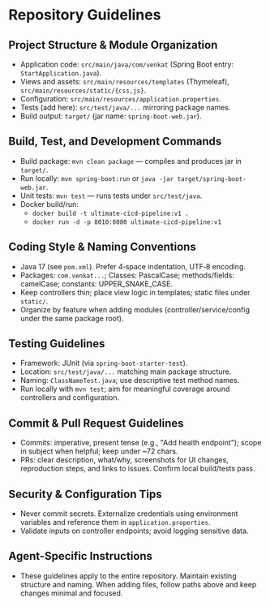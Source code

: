 # Repository Guidelines

## Project Structure & Module Organization
- Application code: `src/main/java/com/venkat` (Spring Boot entry: `StartApplication.java`).
- Views and assets: `src/main/resources/templates` (Thymeleaf), `src/main/resources/static/{css,js}`.
- Configuration: `src/main/resources/application.properties`.
- Tests (add here): `src/test/java/...` mirroring package names.
- Build output: `target/` (jar name: `spring-boot-web.jar`).

## Build, Test, and Development Commands
- Build package: `mvn clean package` — compiles and produces jar in `target/`.
- Run locally: `mvn spring-boot:run` or `java -jar target/spring-boot-web.jar`.
- Unit tests: `mvn test` — runs tests under `src/test/java`.
- Docker build/run:
  - `docker build -t ultimate-cicd-pipeline:v1 .`
  - `docker run -d -p 8010:8080 ultimate-cicd-pipeline:v1`

## Coding Style & Naming Conventions
- Java 17 (see `pom.xml`). Prefer 4‑space indentation, UTF‑8 encoding.
- Packages: `com.venkat...`; Classes: PascalCase; methods/fields: camelCase; constants: UPPER_SNAKE_CASE.
- Keep controllers thin; place view logic in templates; static files under `static/`.
- Organize by feature when adding modules (controller/service/config under the same package root).

## Testing Guidelines
- Framework: JUnit (via `spring-boot-starter-test`).
- Location: `src/test/java/...` matching main package structure.
- Naming: `ClassNameTest.java`; use descriptive test method names.
- Run locally with `mvn test`; aim for meaningful coverage around controllers and configuration.

## Commit & Pull Request Guidelines
- Commits: imperative, present tense (e.g., "Add health endpoint"); scope in subject when helpful; keep under ~72 chars.
- PRs: clear description, what/why, screenshots for UI changes, reproduction steps, and links to issues. Confirm local build/tests pass.

## Security & Configuration Tips
- Never commit secrets. Externalize credentials using environment variables and reference them in `application.properties`.
- Validate inputs on controller endpoints; avoid logging sensitive data.

## Agent-Specific Instructions
- These guidelines apply to the entire repository. Maintain existing structure and naming. When adding files, follow paths above and keep changes minimal and focused.
